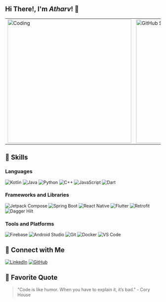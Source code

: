 ## Hi There!, I'm *Atharv*! :wave:

<div align="center">
  
</div>

<table>
  <tr>
    <td>
      <img src="https://media.giphy.com/media/13HgwGsXF0aiGY/giphy.gif" width="400" alt="Coding">
    </td>
    <td>
      <img src="https://github-readme-stats.vercel.app/api?username=atharavmishra&show_icons=true&theme=radical" width="400" alt="GitHub Stats">
    </td>
  </tr>
</table>

## 🚀 Skills

### Languages
![Kotlin](https://img.shields.io/badge/-Kotlin-0095D5?logo=kotlin&logoColor=white&style=for-the-badge)
![Java](https://img.shields.io/badge/-Java-007396?logo=java&logoColor=white&style=for-the-badge)
![Python](https://img.shields.io/badge/-Python-3776AB?logo=python&logoColor=white&style=for-the-badge)
![C++](https://img.shields.io/badge/-C++-00599C?logo=cplusplus&logoColor=white&style=for-the-badge)
![JavaScript](https://img.shields.io/badge/-JavaScript-F7DF1E?logo=javascript&logoColor=black&style=for-the-badge)
![Dart](https://img.shields.io/badge/-Dart-0175C2?logo=dart&logoColor=white&style=for-the-badge)

### Frameworks and Libraries
![Jetpack Compose](https://img.shields.io/badge/-Jetpack%20Compose-4285F4?logo=jetpackcompose&logoColor=white&style=for-the-badge)
![Spring Boot](https://img.shields.io/badge/-Spring%20Boot-6DB33F?logo=springboot&logoColor=white&style=for-the-badge)
![React Native](https://img.shields.io/badge/-React%20Native-61DAFB?logo=react&logoColor=black&style=for-the-badge)
![Flutter](https://img.shields.io/badge/-Flutter-02569B?logo=flutter&logoColor=white&style=for-the-badge)
![Retrofit](https://img.shields.io/badge/-Retrofit-00d5a1?logo=retrofit&logoColor=white&style=for-the-badge)
![Dagger Hilt](https://img.shields.io/badge/-Dagger%20Hilt-2e7d32?logo=dagger&logoColor=white&style=for-the-badge)

### Tools and Platforms
![Firebase](https://img.shields.io/badge/-Firebase-FFCA28?logo=firebase&logoColor=black&style=for-the-badge)
![Android Studio](https://img.shields.io/badge/-Android%20Studio-3DDC84?logo=androidstudio&logoColor=white&style=for-the-badge)
![Git](https://img.shields.io/badge/-Git-F05032?logo=git&logoColor=white&style=for-the-badge)
![Docker](https://img.shields.io/badge/-Docker-2496ED?logo=docker&logoColor=white&style=for-the-badge)
![VS Code](https://img.shields.io/badge/-VS%20Code-007ACC?logo=visualstudiocode&logoColor=white&style=for-the-badge)

## 🤝 Connect with Me
[![LinkedIn](https://img.shields.io/badge/-LinkedIn-0A66C2?logo=linkedin&logoColor=white&style=for-the-badge)](linkedin.com/in/atharv-mishra-1149821a9)
[![GitHub](https://img.shields.io/badge/-GitHub-181717?logo=github&logoColor=white&style=for-the-badge)](https://github.com/atharavmishra)


## 🎨 Favorite Quote
> "Code is like humor. When you have to explain it, it’s bad." - Cory House

